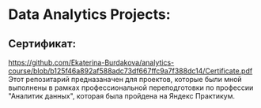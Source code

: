 # Data Analytics Projects:
## Сертификат:
https://github.com/Ekaterina-Burdakova/analytics-course/blob/b125f46a892af588adc73df667ffc9a7f388dc14/Certificate.pdf
Этот репозитарий предназаначен для проектов, которые были мной выполнены в рамках профессиональной переподготовки
по профессии "Аналитик данных", которая была пройдена на Яндекс Практикум.